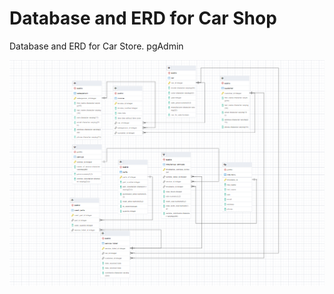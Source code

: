 # Database and ERD for Car Shop
Database and ERD for Car Store. pgAdmin


![](https://raw.githubusercontent.com/n-eaton/car_store_erd/main/screen_cars.png?token=GHSAT0AAAAAABRRI34GKBOKBEAWAP7VIXLSYRGNTMQ)
